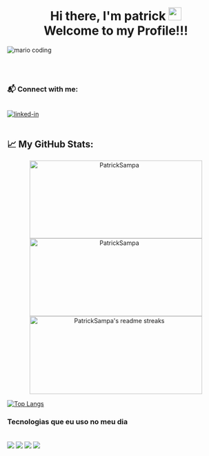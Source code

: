 <h1 align="center">
  Hi there, I'm patrick
  <img 
    src="https://raw.githubusercontent.com/iampavangandhi/iampavangandhi/master/gifs/Hi.gif"
    width="30px">
  <br />
  Welcome to my Profile!!!
</h1>

<div>
  <img
    src="https://i.imgur.com/1ZvVkDc.gif" 
    alt="mario coding"
    />
</div>

<p>
  <br />
  <br />
</p>

<div>
  <h3>
    📬 Connect with me:
  </h3>
  <br />
  <a href="https://www.linkedin.com/in/patrick-sampaio-111609230/">
    <img 
      src="https://img.shields.io/badge/Linkedin-0077B5?style=for-the-badge&amp;logo=LinkedIn&amp;logoColor=white" 
      alt="linked-in">
  </a>
</div>


<br />

<h2>📈 <strong>My GitHub Stats:</strong></h2>
 
<div align="center">
  <img 
    width="400" 
    height="180em" 
    src="https://github-readme-stats.vercel.app/api?username=PatrickSampa&theme=dracula&show_icons=true" 
    alt="PatrickSampa"/>
  <img 
    width="400" 
    height="180em" 
    src="https://github-readme-stats.vercel.app/api/top-langs/?username=PatrickSampa&theme=dracula&layout=compact" 
    alt="PatrickSampa" />
</div>

<div align="center">
  <img 
    width="400" 
    height="180em" 
    src="https://github-readme-streak-stats.herokuapp.com/?user=PatrickSampa&theme=dracula&hide_border=false" 
    alt="PatrickSampa's readme streaks" />
</div>

[![Top Langs](https://github-readme-stats.vercel.app/api/top-langs/?username=PatrickSampa)](https://github.com/anuraghazra/github-readme-stats)

### Tecnologias que eu uso no meu dia

<div style="display: online_block"><br/>
    <img align="center" lt="html5" src="https://img.shields.io/badge/TypeScript-007ACC?style=for-the-badge&logo=typescript&logoColor=white" />
    <img align="center" lt="html5" src="https://img.shields.io/badge/Java-ED8B00?style=for-the-badge&logo=openjdk&logoColor=white" />
    <img align="center" lt="html5" src="https://img.shields.io/badge/Node.js-43853D?style=for-the-badge&logo=node.js&logoColor=white" />
    <img align="center" lt="html5" src="https://img.shields.io/badge/Spring-6DB33F?style=for-the-badge&logo=spring&logoColor=white/)]" /> 
</div>



